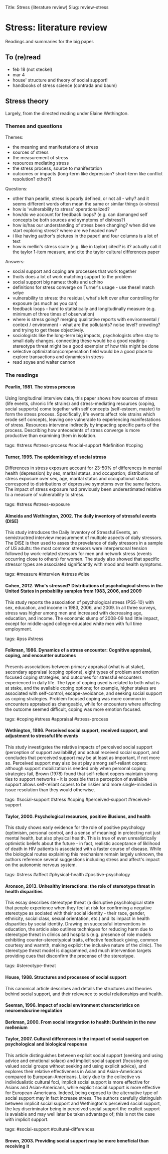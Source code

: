 Title: Stress (literature review)
Slug: review-stress

Stress: literature review
=========================

Readings and summaries for the big paper.

To (re)read
-------

- feb 18 (not steckel)
- mar 4
- house' structure and theory of social support!
- handbooks of stress science (contrada and baum)

Stress theory
-------------

Largely, from the directed reading under Elaine Wethington.

### Themes and questions

Themes:

- the meaning and manifestations of stress
- sources of stress
- the measurement of stress
- resources mediating stress
- the stress process, source to manifestation
- outcomes or impacts (long-term like depression? short-term
  like conflict resolution? other?)

Questions:

- other than pearlin, stress is poorly defined, or not all - why? and it
  seems different words often mean the same or similar things (x-stress)
- how is 'vulnerability to stress' operationalized?
- how/do we account for feedback loops? (e.g. can damanged self
  concepts be both sources and symptoms of distress?)
- how is/has our understanding of stress been changing? when did we
  start exploring stress? where are we headed now?
- i like having author's pictures in the paper! and four columns is a
  lot of text
- how is mellin's stress scale (e.g. like in taylor) cited? is it?
  actually call it the taylor 1-item measure, and cite the taylor cultural differences paper

Answers:

- social support and coping are processes that work together
- thoits does a lot of work matching support to the problem
- social support big names: thoits and uchino
- definitions for stress converge on Turner's usage - use these! match
  selye
- vulnerability to stress: the residual, what's left over after
  controlling for exposure (as much as you can)
- feedback loops - hard to statistically and longitudinally measure
  (e.g. minimum of three times of observation)
- where is stress going? merging qualitative reports with environmental
  / context / environment - what are the pollutants? noise level?
  crowding? and trying to get these objectively.
- sociologists like the long-term big impacts, psychologists often stay
  to small daily changes. connecting these would be a good reading -
  stereotype threat might be a good exemplar of how this might be done
- selective optimization/compensation field would be a good place to
  explore transactions and dynamics in stress
- read soyae and walter cannon

### The readings

<h4>Pearlin, 1981. The stress process</h4>

Using longitudinal interview data, this paper shows how sources of
stress (life events, chronic life strains) and stress-mediating
resources (coping, social supports) come together with self concepts
(self-esteem, master) to form the stress process. Specifically, life
events affect role strains which erode self concepts, leaving one
vulnerable to experiencing manifestations of stress. Resources
intervene indirectly by impacting specific parts of the process.
Describing how antecedents of stress converge is more productive than
examining them in isolation.

tags: #stress #stress-process #social-support #definition #coping

<h4>Turner, 1995. The epidemiology of social stress</h4>

Differences in stress exposure account for 23-50% of differences in
mental health (depression) by sex, marital status, and occupation;
distributions of stress exposure over sex, age, marital status and
occupational status correspond to distributions of depressive symptoms
over the same factors. The impact of stress exposure had previously been
underestimated relative to a measure of vulnerability to stress.

tags: #stress #stress-exposure

<h4>Almeida and Wethington, 2002. The daily inventory of stressful
events (DISE)</h4>

This study introduces the Daily Inventory of Stressful Events, an
semistructred interview measurement of multiple aspects of daily
stressors. The DISE is then used to asses the prevelance of daily
stressors in a sample of US adults: the most common stressors were
interpersonal tension followed by work-related stressors for men and
network stress (events occurring close to others) for women. The study
also showed that specific stressor types are associated significantly
with mood and health symptoms.

tags: #measure #interview #stress #dise

<h4>Cohen, 2012. Who's stressed? Distributions of psychological stress
in the United States in probability samples from 1983, 2006, and 2009</h4>

This study reports the association of psychological stress (PSS-10) with
sex, education, and income in 1983, 2006, and 2009. In all three
surveys, stress was higher among men and increased with decreasing age,
education, and income. The economic slump of 2008-09 had little impact,
except for middle-aged college-educated white men with full time
employment.

tags: #pss #stress

<h4>Folkman, 1986. Dynamics of a stress encounter: Cognitive
appraisal, coping, and encounter outcomes</h4>

Presents associations between primary appraisal (what is at stake),
secondary appraisal (coping options), eight types of problem and emotion
focused coping strategies, and outcomes for stressful encounters
experienced in daily life. The type of coping used is related to both
what is at stake, and the available coping options; for example, higher
stakes are associated with self-control, escape-avoidance, and seeking
social support as coping strategies. Problem focused coping was more
common in encounters appraised as changeable, while for encounters where
affecting the outcome seemed difficult, coping was more emotion focused.

tags: #coping #stress #appraisal #stress-process

<h4>Wethington, 1986. Perceived social support, received support, and
adjustment to stressful life events</h4>

This study investigates the relative impacts of perceived social support
(perception of support availability) and actual received social support,
and concludes that perceived support may be at least as important, if
not more so. Perceived support may also be at play among self-reliant
copers: although support mobilization is needed only when personal
coping strategies fail, Brown (1978) found that self-reliant copers
maintain strong ties to support networks - it is possible that a
perception of available support allows self-reliant copers to be riskier
and more single-minded in issue resolution than they would otherwise.

tags: #social-support #stress #coping #perceived-support #received-support

<h4>Taylor, 2000. Psychological resources, positive illusions, and
health</h4>

This study shows early evidence for the role of positive psychology
(optimisim, personal control, and a sense of meaning) in protecting not
just mental health, but also physical health. This is true of even
unrealistically optimistic beliefs about the future - in fact, realistic
acceptance of liklihood of death in HIV patients is associated with a
faster course of disease. While the biological routes explaining this
mechanism remain largely unknown, the authors reference several
suggestions including stress and affect's impact on the autonomic
nervous system.

tags: #stress #affect #physical-health #positive-psychology

<h4>Aronson, 2013. Unhealthy interactions: the role of stereotype threat
in health disparities</h4>

This essay describes stereotype threat (a disruptive psychological
state that people experience when they feel at risk for confirming a
negative stereotype as sociated with their social identity - their race,
gender, ethnicity, social class, sexual orientation, etc.) and its
impact in health disparities by social identity. Drawing on successful
interventions in education, the article also outlines techniques for
reducing harm due to stereotype threat in clinics and hospitals (e.g.
presence of role models exhibiting counter-stereotypical traits,
effective feedback giving, common courtesy and warmth, making explicit
the inclusive nature of the clinic). The stereotype threat model is
diagrammed, and much intervention targets providing cues that disconfirm
the precense of the stereotype.

tags: #stereotype-threat

<h4>House, 1988. Structures and processes of social support</h4>

This canonical article describes and details the structures and theories
behind social support, and their relevance to social relationships and
health.

<h4>Seeman, 1996. Impact of social environment characteristics on
neuroendocrine regulation</h4>

<h4>Berkman, 2000. From social integration to health: Durkheim in the
new mellenium</h4>

<h4>Taylor, 2007. Cultural differences in the impact of social support
on psychological and biological response</h4>

This article distinguishes between explicit social support (seeking and
using advice and emotional solace) and implicit social support (focusing
on valued social groups without seeking and using explicit advice), and
explores their relative effectiveness in Asian and Asian-Americans
compared to European-Americans. Likely due to the collective vs
individualistic cultural foci, implicit social support is more effective
for Asians and Asian-Americans, while explicit social support is more
effective for European-Americans. Indeed, being exposed to the
alternative type of social support may in fact increase stress. The
authors carefully distinguish between implicit social support and
Wethington's perceived social support, the key discriminator being in
perceived social support the explicit support is avaiable and may well later be
taken advantage of; this is not the case with implicit support.

tags: #social-support #cultural-differences

<h4>Brown, 2003. Providing social support may be more beneficial than
receiving it</h4>

